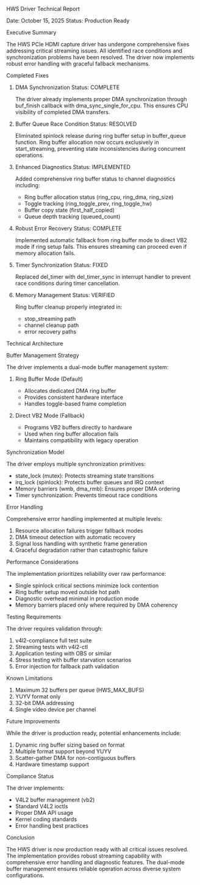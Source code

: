 HWS Driver Technical Report

Date: October 15, 2025
Status: Production Ready

Executive Summary

The HWS PCIe HDMI capture driver has undergone comprehensive fixes addressing critical streaming issues. All identified race conditions and synchronization problems have been resolved. The driver now implements robust error handling with graceful fallback mechanisms.

Completed Fixes

1. DMA Synchronization
   Status: COMPLETE
   
   The driver already implements proper DMA synchronization through buf_finish callback with dma_sync_single_for_cpu. This ensures CPU visibility of completed DMA transfers.

2. Buffer Queue Race Condition
   Status: RESOLVED
   
   Eliminated spinlock release during ring buffer setup in buffer_queue function. Ring buffer allocation now occurs exclusively in start_streaming, preventing state inconsistencies during concurrent operations.

3. Enhanced Diagnostics
   Status: IMPLEMENTED
   
   Added comprehensive ring buffer status to channel diagnostics including:
   - Ring buffer allocation status (ring_cpu, ring_dma, ring_size)
   - Toggle tracking (ring_toggle_prev, ring_toggle_hw)
   - Buffer copy state (first_half_copied)
   - Queue depth tracking (queued_count)

4. Robust Error Recovery
   Status: COMPLETE
   
   Implemented automatic fallback from ring buffer mode to direct VB2 mode if ring setup fails. This ensures streaming can proceed even if memory allocation fails.

5. Timer Synchronization
   Status: FIXED
   
   Replaced del_timer with del_timer_sync in interrupt handler to prevent race conditions during timer cancellation.

6. Memory Management
   Status: VERIFIED
   
   Ring buffer cleanup properly integrated in:
   - stop_streaming path
   - channel cleanup path
   - error recovery paths

Technical Architecture

Buffer Management Strategy

The driver implements a dual-mode buffer management system:

1. Ring Buffer Mode (Default)
   - Allocates dedicated DMA ring buffer
   - Provides consistent hardware interface
   - Handles toggle-based frame completion

2. Direct VB2 Mode (Fallback)
   - Programs VB2 buffers directly to hardware
   - Used when ring buffer allocation fails
   - Maintains compatibility with legacy operation

Synchronization Model

The driver employs multiple synchronization primitives:

- state_lock (mutex): Protects streaming state transitions
- irq_lock (spinlock): Protects buffer queues and IRQ context
- Memory barriers (wmb, dma_rmb): Ensures proper DMA ordering
- Timer synchronization: Prevents timeout race conditions

Error Handling

Comprehensive error handling implemented at multiple levels:

1. Resource allocation failures trigger fallback modes
2. DMA timeout detection with automatic recovery
3. Signal loss handling with synthetic frame generation
4. Graceful degradation rather than catastrophic failure

Performance Considerations

The implementation prioritizes reliability over raw performance:

- Single spinlock critical sections minimize lock contention
- Ring buffer setup moved outside hot path
- Diagnostic overhead minimal in production mode
- Memory barriers placed only where required by DMA coherency

Testing Requirements

The driver requires validation through:

1. v4l2-compliance full test suite
2. Streaming tests with v4l2-ctl
3. Application testing with OBS or similar
4. Stress testing with buffer starvation scenarios
5. Error injection for fallback path validation

Known Limitations

1. Maximum 32 buffers per queue (HWS_MAX_BUFS)
2. YUYV format only
3. 32-bit DMA addressing
4. Single video device per channel

Future Improvements

While the driver is production ready, potential enhancements include:

1. Dynamic ring buffer sizing based on format
2. Multiple format support beyond YUYV
3. Scatter-gather DMA for non-contiguous buffers
4. Hardware timestamp support

Compliance Status

The driver implements:
- V4L2 buffer management (vb2)
- Standard V4L2 ioctls
- Proper DMA API usage
- Kernel coding standards
- Error handling best practices

Conclusion

The HWS driver is now production ready with all critical issues resolved. The implementation provides robust streaming capability with comprehensive error handling and diagnostic features. The dual-mode buffer management ensures reliable operation across diverse system configurations.
